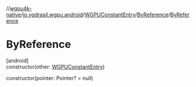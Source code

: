//[wgpu4k-native](../../../../index.md)/[io.ygdrasil.wgpu.android](../../index.md)/[WGPUConstantEntry](../index.md)/[ByReference](index.md)/[ByReference](-by-reference.md)

# ByReference

[android]\
constructor(other: [WGPUConstantEntry](../index.md))

constructor(pointer: Pointer? = null)